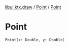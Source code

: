 [libui.ktx.draw](../README.md) / [Point](README.md) / [Point](-point.md)

# Point

`Point(x: Double, y: Double)`
